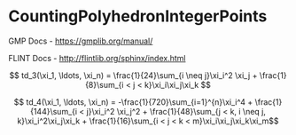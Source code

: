 # CountingPolyhedronIntegerPoints

GMP Docs - https://gmplib.org/manual/

FLINT Docs - http://flintlib.org/sphinx/index.html


$$ td_3(\xi_1, \ldots, \xi_n) = \frac{1}{24}\sum_{i \neq j}\xi_i^2 \xi_j + \frac{1}{8}\sum_{i < j < k}\xi_i\xi_j\xi_k $$

$$ td_4(\xi_1, \ldots, \xi_n) = -\frac{1}{720}\sum_{i=1}^{n}\xi_i^4 + \frac{1}{144}\sum_{i < j}\xi_i^2 \xi_j^2 + \frac{1}{48}\sum_{j < k, i \neq j, k}\xi_i^2\xi_j\xi_k + \frac{1}{16}\sum_{i < j < k < m}\xi_i\xi_j\xi_k\xi_m$$

